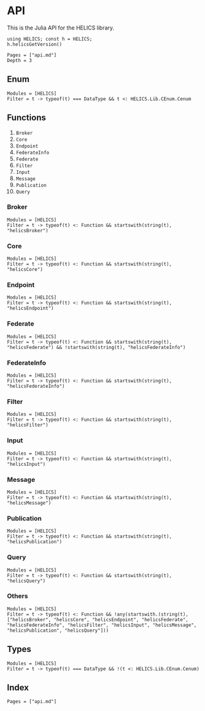 # API

This is the Julia API for the HELICS library.

```@repl
using HELICS; const h = HELICS;
h.helicsGetVersion()
```

```@contents
Pages = ["api.md"]
Depth = 3
```

## Enum

```@autodocs
Modules = [HELICS]
Filter = t -> typeof(t) === DataType && t <: HELICS.Lib.CEnum.Cenum
```

## Functions

1. `Broker`
1. `Core`
1. `Endpoint`
1. `FederateInfo`
1. `Federate`
1. `Filter`
1. `Input`
1. `Message`
1. `Publication`
1. `Query`

### Broker

```@autodocs
Modules = [HELICS]
Filter = t -> typeof(t) <: Function && startswith(string(t), "helicsBroker")
```

### Core

```@autodocs
Modules = [HELICS]
Filter = t -> typeof(t) <: Function && startswith(string(t), "helicsCore")
```

### Endpoint

```@autodocs
Modules = [HELICS]
Filter = t -> typeof(t) <: Function && startswith(string(t), "helicsEndpoint")
```

### Federate

```@autodocs
Modules = [HELICS]
Filter = t -> typeof(t) <: Function && startswith(string(t), "helicsFederate") && !startswith(string(t), "helicsFederateInfo")
```

### FederateInfo

```@autodocs
Modules = [HELICS]
Filter = t -> typeof(t) <: Function && startswith(string(t), "helicsFederateInfo")
```

### Filter

```@autodocs
Modules = [HELICS]
Filter = t -> typeof(t) <: Function && startswith(string(t), "helicsFilter")
```

### Input

```@autodocs
Modules = [HELICS]
Filter = t -> typeof(t) <: Function && startswith(string(t), "helicsInput")
```

### Message

```@autodocs
Modules = [HELICS]
Filter = t -> typeof(t) <: Function && startswith(string(t), "helicsMessage")
```

### Publication

```@autodocs
Modules = [HELICS]
Filter = t -> typeof(t) <: Function && startswith(string(t), "helicsPublication")
```

### Query

```@autodocs
Modules = [HELICS]
Filter = t -> typeof(t) <: Function && startswith(string(t), "helicsQuery")
```

### Others


```@autodocs
Modules = [HELICS]
Filter = t -> typeof(t) <: Function && !any(startswith.(string(t), ["helicsBroker", "helicsCore", "helicsEndpoint", "helicsFederate", "helicsFederateInfo", "helicsFilter", "helicsInput", "helicsMessage", "helicsPublication", "helicsQuery"]))
```

## Types

```@autodocs
Modules = [HELICS]
Filter = t -> typeof(t) === DataType && !(t <: HELICS.Lib.CEnum.Cenum)
```

## Index

```@index
Pages = ["api.md"]
```
